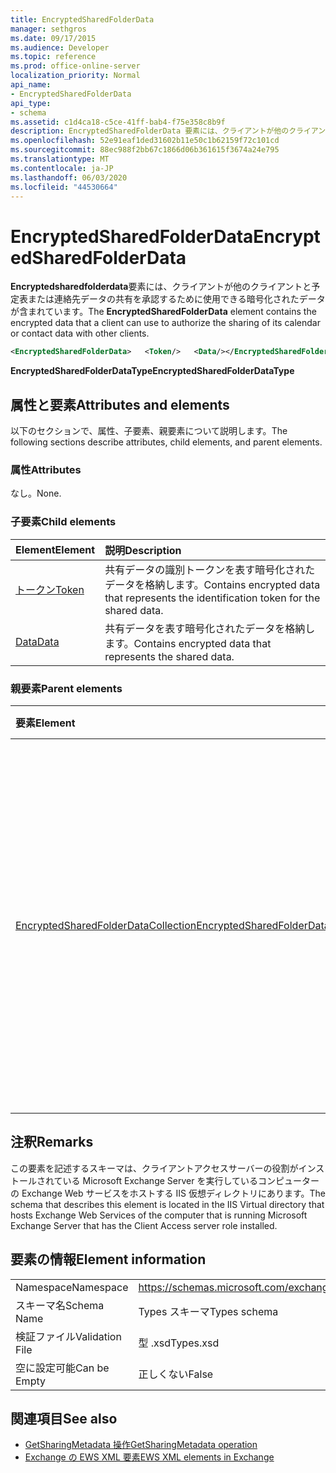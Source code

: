```yaml
---
title: EncryptedSharedFolderData
manager: sethgros
ms.date: 09/17/2015
ms.audience: Developer
ms.topic: reference
ms.prod: office-online-server
localization_priority: Normal
api_name:
- EncryptedSharedFolderData
api_type:
- schema
ms.assetid: c1d4ca18-c5ce-41ff-bab4-f75e358c8b9f
description: EncryptedSharedFolderData 要素には、クライアントが他のクライアントと予定表または連絡先データの共有を承認するために使用できる暗号化されたデータが含まれています。
ms.openlocfilehash: 52e91eaf1ded31602b11e50c1b62159f72c101cd
ms.sourcegitcommit: 88ec988f2bb67c1866d06b361615f3674a24e795
ms.translationtype: MT
ms.contentlocale: ja-JP
ms.lasthandoff: 06/03/2020
ms.locfileid: "44530664"
---
```

# <a name="encryptedsharedfolderdata"></a><span data-ttu-id="7cc92-103">EncryptedSharedFolderData</span><span class="sxs-lookup"><span data-stu-id="7cc92-103">EncryptedSharedFolderData</span></span>

<span data-ttu-id="7cc92-104">**Encryptedsharedfolderdata**要素には、クライアントが他のクライアントと予定表または連絡先データの共有を承認するために使用できる暗号化されたデータが含まれています。</span><span class="sxs-lookup"><span data-stu-id="7cc92-104">The **EncryptedSharedFolderData** element contains the encrypted data that a client can use to authorize the sharing of its calendar or contact data with other clients.</span></span> 
  
```xml
<EncryptedSharedFolderData>   <Token/>   <Data/></EncryptedSharedFolderData>
```

 <span data-ttu-id="7cc92-105">**EncryptedSharedFolderDataType**</span><span class="sxs-lookup"><span data-stu-id="7cc92-105">**EncryptedSharedFolderDataType**</span></span>
## <a name="attributes-and-elements"></a><span data-ttu-id="7cc92-106">属性と要素</span><span class="sxs-lookup"><span data-stu-id="7cc92-106">Attributes and elements</span></span>

<span data-ttu-id="7cc92-107">以下のセクションで、属性、子要素、親要素について説明します。</span><span class="sxs-lookup"><span data-stu-id="7cc92-107">The following sections describe attributes, child elements, and parent elements.</span></span>
  
### <a name="attributes"></a><span data-ttu-id="7cc92-108">属性</span><span class="sxs-lookup"><span data-stu-id="7cc92-108">Attributes</span></span>

<span data-ttu-id="7cc92-109">なし。</span><span class="sxs-lookup"><span data-stu-id="7cc92-109">None.</span></span>
  
### <a name="child-elements"></a><span data-ttu-id="7cc92-110">子要素</span><span class="sxs-lookup"><span data-stu-id="7cc92-110">Child elements</span></span>

|<span data-ttu-id="7cc92-111">**Element**</span><span class="sxs-lookup"><span data-stu-id="7cc92-111">**Element**</span></span>|<span data-ttu-id="7cc92-112">**説明**</span><span class="sxs-lookup"><span data-stu-id="7cc92-112">**Description**</span></span>|
|:-----|:-----|
|[<span data-ttu-id="7cc92-113">トークン</span><span class="sxs-lookup"><span data-stu-id="7cc92-113">Token</span></span>](token.md) <br/> |<span data-ttu-id="7cc92-114">共有データの識別トークンを表す暗号化されたデータを格納します。</span><span class="sxs-lookup"><span data-stu-id="7cc92-114">Contains encrypted data that represents the identification token for the shared data.</span></span>  <br/> |
|[<span data-ttu-id="7cc92-115">Data</span><span class="sxs-lookup"><span data-stu-id="7cc92-115">Data</span></span>](data.md) <br/> |<span data-ttu-id="7cc92-116">共有データを表す暗号化されたデータを格納します。</span><span class="sxs-lookup"><span data-stu-id="7cc92-116">Contains encrypted data that represents the shared data.</span></span>  <br/> |
   
### <a name="parent-elements"></a><span data-ttu-id="7cc92-117">親要素</span><span class="sxs-lookup"><span data-stu-id="7cc92-117">Parent elements</span></span>

|<span data-ttu-id="7cc92-118">**要素**</span><span class="sxs-lookup"><span data-stu-id="7cc92-118">**Element**</span></span>|<span data-ttu-id="7cc92-119">**説明**</span><span class="sxs-lookup"><span data-stu-id="7cc92-119">**Description**</span></span>|
|:-----|:-----|
|[<span data-ttu-id="7cc92-120">EncryptedSharedFolderDataCollection</span><span class="sxs-lookup"><span data-stu-id="7cc92-120">EncryptedSharedFolderDataCollection</span></span>](encryptedsharedfolderdatacollection.md) <br/> |<span data-ttu-id="7cc92-121">他のクライアントとの予定表または連絡先データの共有を承認するためにクライアントが使用できるデータ構造のコレクションを表します。</span><span class="sxs-lookup"><span data-stu-id="7cc92-121">Represents a collection of data structures that a client can use to authorize the sharing of its calendar or contact data with other clients.</span></span>  <br/> |
   
## <a name="remarks"></a><span data-ttu-id="7cc92-122">注釈</span><span class="sxs-lookup"><span data-stu-id="7cc92-122">Remarks</span></span>

<span data-ttu-id="7cc92-123">この要素を記述するスキーマは、クライアントアクセスサーバーの役割がインストールされている Microsoft Exchange Server を実行しているコンピューターの Exchange Web サービスをホストする IIS 仮想ディレクトリにあります。</span><span class="sxs-lookup"><span data-stu-id="7cc92-123">The schema that describes this element is located in the IIS Virtual directory that hosts Exchange Web Services of the computer that is running Microsoft Exchange Server that has the Client Access server role installed.</span></span>
  
## <a name="element-information"></a><span data-ttu-id="7cc92-124">要素の情報</span><span class="sxs-lookup"><span data-stu-id="7cc92-124">Element information</span></span>

|||
|:-----|:-----|
|<span data-ttu-id="7cc92-125">Namespace</span><span class="sxs-lookup"><span data-stu-id="7cc92-125">Namespace</span></span>  <br/> |https://schemas.microsoft.com/exchange/services/2006/types  <br/> |
|<span data-ttu-id="7cc92-126">スキーマ名</span><span class="sxs-lookup"><span data-stu-id="7cc92-126">Schema Name</span></span>  <br/> |<span data-ttu-id="7cc92-127">Types スキーマ</span><span class="sxs-lookup"><span data-stu-id="7cc92-127">Types schema</span></span>  <br/> |
|<span data-ttu-id="7cc92-128">検証ファイル</span><span class="sxs-lookup"><span data-stu-id="7cc92-128">Validation File</span></span>  <br/> |<span data-ttu-id="7cc92-129">型 .xsd</span><span class="sxs-lookup"><span data-stu-id="7cc92-129">Types.xsd</span></span>  <br/> |
|<span data-ttu-id="7cc92-130">空に設定可能</span><span class="sxs-lookup"><span data-stu-id="7cc92-130">Can be Empty</span></span>  <br/> |<span data-ttu-id="7cc92-131">正しくない</span><span class="sxs-lookup"><span data-stu-id="7cc92-131">False</span></span>  <br/> |
   
## <a name="see-also"></a><span data-ttu-id="7cc92-132">関連項目</span><span class="sxs-lookup"><span data-stu-id="7cc92-132">See also</span></span>

- [<span data-ttu-id="7cc92-133">GetSharingMetadata 操作</span><span class="sxs-lookup"><span data-stu-id="7cc92-133">GetSharingMetadata operation</span></span>](getsharingmetadata-operation.md)
- [<span data-ttu-id="7cc92-134">Exchange の EWS XML 要素</span><span class="sxs-lookup"><span data-stu-id="7cc92-134">EWS XML elements in Exchange</span></span>](ews-xml-elements-in-exchange.md)

